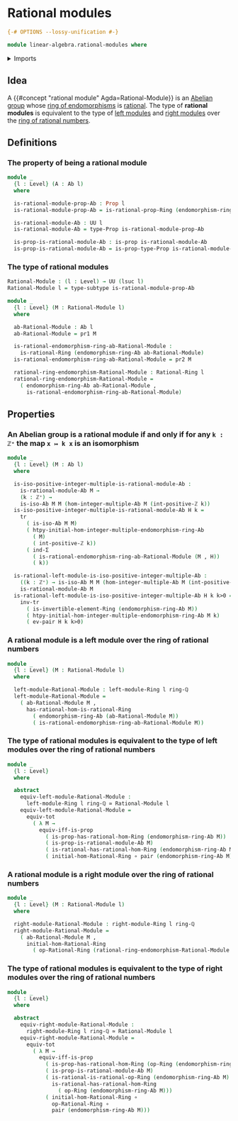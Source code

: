 # Rational modules

```agda
{-# OPTIONS --lossy-unification #-}

module linear-algebra.rational-modules where
```

<details><summary>Imports</summary>

```agda
open import elementary-number-theory.positive-integers
open import elementary-number-theory.ring-of-rational-numbers

open import foundation.dependent-pair-types
open import foundation.equivalences
open import foundation.function-types
open import foundation.functoriality-dependent-pair-types
open import foundation.logical-equivalences
open import foundation.propositions
open import foundation.subtypes
open import foundation.transport-along-identifications
open import foundation.universe-levels

open import group-theory.abelian-groups
open import group-theory.endomorphism-rings-abelian-groups
open import group-theory.homomorphisms-abelian-groups
open import group-theory.integer-multiples-of-elements-abelian-groups
open import group-theory.isomorphisms-abelian-groups

open import linear-algebra.left-modules-rings
open import linear-algebra.right-modules-rings

open import ring-theory.homomorphisms-rings
open import ring-theory.invertible-elements-rings
open import ring-theory.opposite-rings
open import ring-theory.rational-rings
open import ring-theory.rings
```

</details>

## Idea

A {{#concept "rational module" Agda=Rational-Module}} is an
[Abelian group](group-theory.abelian-groups.md) whose
[ring of endomorphisms](group-theory.endomorphism-rings-abelian-groups.md) is
[rational](ring-theory.rational-rings.md). The type of **rational modules** is
equivalent to the type of [left modules](linear-algebra.left-modules-rings.md)
and [right modules](linear-algebra.right-modules-rings.md) over the
[ring of rational numbers](elementary-number-theory.ring-of-rational-numbers.md).

## Definitions

### The property of being a rational module

```agda
module _
  {l : Level} (A : Ab l)
  where

  is-rational-module-prop-Ab : Prop l
  is-rational-module-prop-Ab = is-rational-prop-Ring (endomorphism-ring-Ab A)

  is-rational-module-Ab : UU l
  is-rational-module-Ab = type-Prop is-rational-module-prop-Ab

  is-prop-is-rational-module-Ab : is-prop is-rational-module-Ab
  is-prop-is-rational-module-Ab = is-prop-type-Prop is-rational-module-prop-Ab
```

### The type of rational modules

```agda
Rational-Module : (l : Level) → UU (lsuc l)
Rational-Module l = type-subtype is-rational-module-prop-Ab

module _
  {l : Level} (M : Rational-Module l)
  where

  ab-Rational-Module : Ab l
  ab-Rational-Module = pr1 M

  is-rational-endomorphism-ring-ab-Rational-Module :
    is-rational-Ring (endomorphism-ring-Ab ab-Rational-Module)
  is-rational-endomorphism-ring-ab-Rational-Module = pr2 M

  rational-ring-endomorphism-Rational-Module : Rational-Ring l
  rational-ring-endomorphism-Rational-Module =
    ( endomorphism-ring-Ab ab-Rational-Module ,
      is-rational-endomorphism-ring-ab-Rational-Module)
```

## Properties

### An Abelian group is a rational module if and only if for any `k : ℤ⁺` the map `x ↦ k x` is an isomorphism

```agda
module _
  {l : Level} (M : Ab l)
  where

  is-iso-positive-integer-multiple-is-rational-module-Ab :
    is-rational-module-Ab M →
    (k : ℤ⁺) →
    is-iso-Ab M M (hom-integer-multiple-Ab M (int-positive-ℤ k))
  is-iso-positive-integer-multiple-is-rational-module-Ab H k =
    tr
      ( is-iso-Ab M M)
      ( htpy-initial-hom-integer-multiple-endomorphism-ring-Ab
        ( M)
        ( int-positive-ℤ k))
      ( ind-Σ
        ( is-rational-endomorphism-ring-ab-Rational-Module (M , H))
        ( k))

  is-rational-left-module-is-iso-positive-integer-multiple-Ab :
    ((k : ℤ⁺) → is-iso-Ab M M (hom-integer-multiple-Ab M (int-positive-ℤ k))) →
    is-rational-module-Ab M
  is-rational-left-module-is-iso-positive-integer-multiple-Ab H k k>0 =
    inv-tr
      ( is-invertible-element-Ring (endomorphism-ring-Ab M))
      ( htpy-initial-hom-integer-multiple-endomorphism-ring-Ab M k)
      ( ev-pair H k k>0)
```

### A rational module is a left module over the ring of rational numbers

```agda
module _
  {l : Level} (M : Rational-Module l)
  where

  left-module-Rational-Module : left-module-Ring l ring-ℚ
  left-module-Rational-Module =
    ( ab-Rational-Module M ,
      has-rational-hom-is-rational-Ring
        ( endomorphism-ring-Ab (ab-Rational-Module M))
        ( is-rational-endomorphism-ring-ab-Rational-Module M))
```

### The type of rational modules is equivalent to the type of left modules over the ring of rational numbers

```agda
module _
  {l : Level}
  where

  abstract
    equiv-left-module-Rational-Module :
      left-module-Ring l ring-ℚ ≃ Rational-Module l
    equiv-left-module-Rational-Module =
      equiv-tot
        ( λ M →
          equiv-iff-is-prop
            ( is-prop-has-rational-hom-Ring (endomorphism-ring-Ab M))
            ( is-prop-is-rational-module-Ab M)
            ( is-rational-has-rational-hom-Ring (endomorphism-ring-Ab M))
            ( initial-hom-Rational-Ring ∘ pair (endomorphism-ring-Ab M)))
```

### A rational module is a right module over the ring of rational numbers

```agda
module _
  {l : Level} (M : Rational-Module l)
  where

  right-module-Rational-Module : right-module-Ring l ring-ℚ
  right-module-Rational-Module =
    ( ab-Rational-Module M ,
      initial-hom-Rational-Ring
        ( op-Rational-Ring (rational-ring-endomorphism-Rational-Module M)))
```

### The type of rational modules is equivalent to the type of right modules over the ring of rational numbers

```agda
module _
  {l : Level}
  where

  abstract
    equiv-right-module-Rational-Module :
      right-module-Ring l ring-ℚ ≃ Rational-Module l
    equiv-right-module-Rational-Module =
      equiv-tot
        ( λ M →
          equiv-iff-is-prop
            ( is-prop-has-rational-hom-Ring (op-Ring (endomorphism-ring-Ab M)))
            ( is-prop-is-rational-module-Ab M)
            ( is-rational-is-rational-op-Ring (endomorphism-ring-Ab M) ∘
              is-rational-has-rational-hom-Ring
                ( op-Ring (endomorphism-ring-Ab M)))
            ( initial-hom-Rational-Ring ∘
              op-Rational-Ring ∘
              pair (endomorphism-ring-Ab M)))
```
